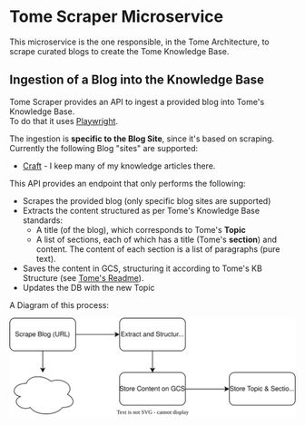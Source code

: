 # Tome Scraper Microservice

This microservice is the one responsible, in the Tome Architecture, to scrape curated blogs to create the Tome Knowledge Base. 

## Ingestion of a Blog into the Knowledge Base
Tome Scraper provides an API to ingest a provided blog into Tome's Knowledge Base. <br> 
To do that it uses [Playwright](https://playwright.dev/).

The ingestion is **specific to the Blog Site**, since it's based on scraping. Currently the following Blog "sites" are supported: 
* [Craft](https://docs.craft.do) - I keep many of my knowledge articles there.

This API provides an endpoint that only performs the following:
* Scrapes the provided blog (only specific blog sites are supported)
* Extracts the content structured as per Tome's Knowledge Base standards:
    * A title (of the blog), which corresponds to Tome's **Topic**
    * A list of sections, each of which has a title (Tome's **section**) and content. The content of each section is a list of paragraphs (pure text).
* Saves the content in GCS, structuring it according to Tome's KB Structure (see [Tome's Readme](https://github.com/nicolasances/tome)). 
* Updates the DB with the new Topic

A Diagram of this process:

![](./docs/drawio/scraping-process.drawio.svg)